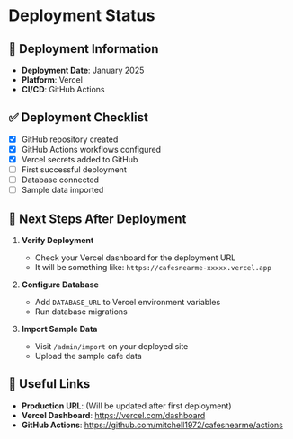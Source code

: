 # Deployment Status

## 🚀 Deployment Information

- **Deployment Date**: January 2025
- **Platform**: Vercel
- **CI/CD**: GitHub Actions

## ✅ Deployment Checklist

- [x] GitHub repository created
- [x] GitHub Actions workflows configured
- [x] Vercel secrets added to GitHub
- [ ] First successful deployment
- [ ] Database connected
- [ ] Sample data imported

## 📝 Next Steps After Deployment

1. **Verify Deployment**
   - Check your Vercel dashboard for the deployment URL
   - It will be something like: `https://cafesnearme-xxxxx.vercel.app`

2. **Configure Database**
   - Add `DATABASE_URL` to Vercel environment variables
   - Run database migrations

3. **Import Sample Data**
   - Visit `/admin/import` on your deployed site
   - Upload the sample cafe data

## 🔗 Useful Links

- **Production URL**: (Will be updated after first deployment)
- **Vercel Dashboard**: https://vercel.com/dashboard
- **GitHub Actions**: https://github.com/mitchell1972/cafesnearme/actions
